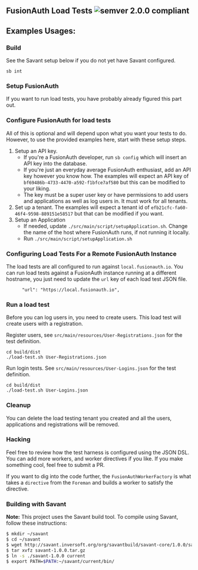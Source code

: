 ## FusionAuth Load Tests ![semver 2.0.0 compliant](http://img.shields.io/badge/semver-2.0.0-brightgreen.svg?style=flat-square)

## Examples Usages:

### Build

See the Savant setup below if you do not yet have Savant configured. 

```
sb int
```

### Setup FusionAuth

If you want to run load tests, you have probably already figured this part out.

### Configure FusionAuth for load tests
 
All of this is optional and will depend upon what you want your tests to do. However, to use the provided examples here, start with these setup steps. 

1. Setup an API key. 
   - If you're a FusionAuth developer, run `sb config` which will insert an API key into the database. 
   - If you're just an everyday average FusionAuth enthusiast, add an API key however you know how. The examples will expect an API key of `bf69486b-4733-4470-a592-f1bfce7af580` but this can be modified to your liking. 
   - The key must be a super user key or have permissions to add users and applications as well as log users in. It must work for all tenants.
2. Set up a tenant. The examples will expect a tenant id of `efb21cfc-fa60-46f4-9598-889151e58517` but that can be modified if you want.
3. Setup an Application
   - If needed, update `./src/main/script/setupApplication.sh`. Change the name of the host where FusionAuth runs, if not running it locally.
   - Run `./src/main/script/setupApplication.sh`  

### Configuring Load Tests For a Remote FusionAuth Instance

The load tests are all configured to run against `local.fusionauth.io`. You can run load tests against a FusionAuth instance running at a different hostname, you just need to update the `url` key of each load test JSON file.

```
      "url": "https://local.fusionauth.io",
```

### Run a load test

Before you can log users in, you need to create users. This load test will create users with a registration. 

Register users, see `src/main/resources/User-Registrations.json` for the test definition.

````
cd build/dist
./load-test.sh User-Registrations.json
````


Run login tests. See `src/main/resources/User-Logins.json` for the test definition.

````
cd build/dist
./load-test.sh User-Logins.json
````

### Cleanup

You can delete the load testing tenant you created and all the users, applications and registrations will be removed.

### Hacking

Feel free to review how the test harness is configured using the JSON DSL. You can add more workers, and worker directives if you like. If you make something cool, feel free to submit a PR.

If you want to dig into the code further, the `FusionAuthWorkerFactory` is what takes a `directive` from the `Foreman` and builds a worker to satisfy the directive.  

### Building with Savant

**Note:** This project uses the Savant build tool. To compile using Savant, follow these instructions:

```bash
$ mkdir ~/savant
$ cd ~/savant
$ wget http://savant.inversoft.org/org/savantbuild/savant-core/1.0.0/savant-1.0.0.tar.gz
$ tar xvfz savant-1.0.0.tar.gz
$ ln -s ./savant-1.0.0 current
$ export PATH=$PATH:~/savant/current/bin/
```
